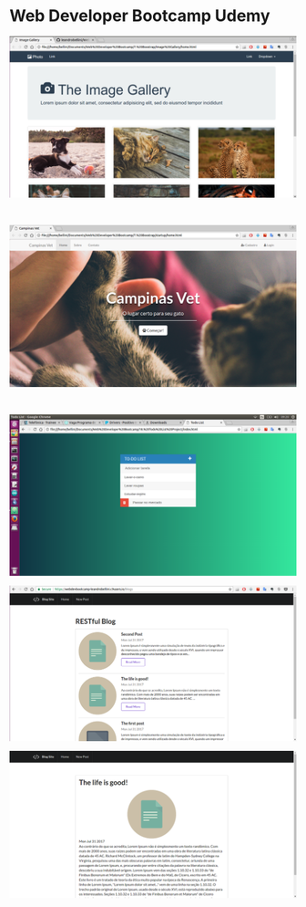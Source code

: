 # Web Developer Bootcamp Udemy

![alt tag](https://raw.githubusercontent.com/leandrobellini/Web-Developer-Bootcamp-Udemy/master/7.%20Boostrap/Image%20Gallery/screen.png)

<br>

![alt tag](https://raw.githubusercontent.com/leandrobellini/Web-Developer-Bootcamp-Udemy/master/7.%20Boostrap/startup/screen.png)

<br>

![alt tag](https://raw.githubusercontent.com/leandrobellini/Web-Developer-Bootcamp-Udemy/master/18.%20Todo%20List%20Project/secreenshot.png)

![alt tag](https://raw.githubusercontent.com/leandrobellini/Web-Developer-Bootcamp-Udemy/master/29.%20RESTful%20Routing/semantic-ui.png)

![alt tag](https://raw.githubusercontent.com/leandrobellini/Web-Developer-Bootcamp-Udemy/master/29.%20RESTful%20Routing/semantic-ui_BlogPost.png)
